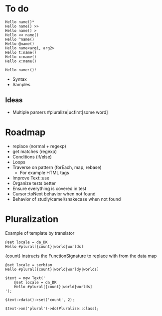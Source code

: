 # To do

```
Hello name()*
Hello name() >>
Hello name() >
Hello << name()
Hello ^name()
Hello @name()
Hello name<arg1, arg2>
Hello t:name()
Hello x:name()
Hello x:name()

Hello name:()!

```

* Syntax
* Samples

## Ideas
* Multiple parsers #pluralize|ucfirst[some word]

# Roadmap
* replace (normal + regexp)
* get matches (regexp)
* Conditions (if/else)
* Loops
* Traverse on pattern (forEach, map, rebase)
	* For example HTML tags
* Improve Text::use
* Organize tests better
* Ensure everything is covered in test
* Cursor::toNext behavior when not found
* Behavior of studly/camel/snakecase when not found



# Pluralization

Example of template by translator

```
@set locale = da_DK
Hello #plural[{count}|world|worlds]
```
{count} instructs the FunctionSignature to replace with from the data map

```
@set locale = serbian
Hello #plural[{count}|world|worldy|worlds]
```

```
$text = new Text('
	@set locale = da_DK
	Hello #plural[{count}|world|worlds]
');

$text->data()->set('count', 2);

$text->on('plural')->do(Pluralize::class);
```